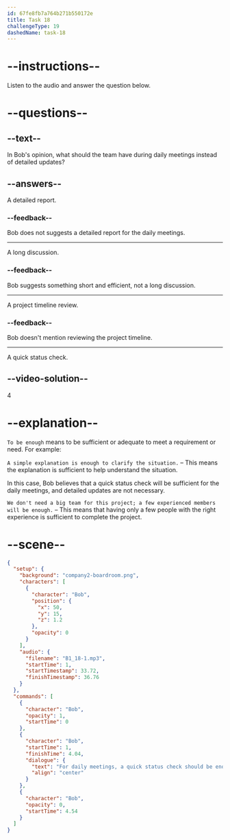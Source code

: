 ```yaml
---
id: 67fe8fb7a764b271b550172e
title: Task 18
challengeType: 19
dashedName: task-18
---
```


<!-- (Audio) Bob: For daily meetings, a quick status check should be enough. -->

# --instructions--

Listen to the audio and answer the question below.

# --questions--

## --text--

In Bob's opinion, what should the team have during daily meetings instead of detailed updates?

## --answers--

A detailed report.

### --feedback--

Bob does not suggests a detailed report for the daily meetings.

---

A long discussion.

### --feedback--

Bob suggests something short and efficient, not a long discussion.

---

A project timeline review.

### --feedback--

Bob doesn't mention reviewing the project timeline.

---

A quick status check.

## --video-solution--

4

# --explanation--

`To be enough` means to be sufficient or adequate to meet a requirement or need. For example:

`A simple explanation is enough to clarify the situation.` – This means the explanation is sufficient to help understand the situation.

In this case, Bob believes that a quick status check will be sufficient for the daily meetings, and detailed updates are not necessary.

`We don't need a big team for this project; a few experienced members will be enough.` – This means that having only a few people with the right experience is sufficient to complete the project.

# --scene--

```json
{
  "setup": {
    "background": "company2-boardroom.png",
    "characters": [
      {
        "character": "Bob",
        "position": {
          "x": 50,
          "y": 15,
          "z": 1.2
        },
        "opacity": 0
      }
    ],
    "audio": {
      "filename": "B1_18-1.mp3",
      "startTime": 1,
      "startTimestamp": 33.72,
      "finishTimestamp": 36.76
    }
  },
  "commands": [
    {
      "character": "Bob",
      "opacity": 1,
      "startTime": 0
    },
    {
      "character": "Bob",
      "startTime": 1,
      "finishTime": 4.04,
      "dialogue": {
        "text": "For daily meetings, a quick status check should be enough.",
        "align": "center"
      }
    },
    {
      "character": "Bob",
      "opacity": 0,
      "startTime": 4.54
    }
  ]
}
```
